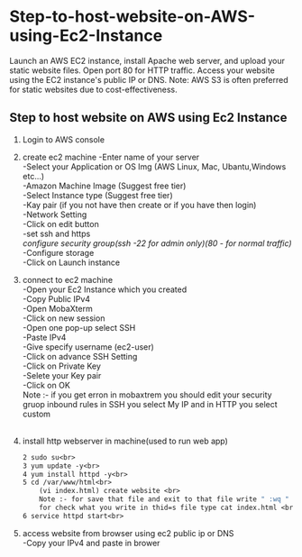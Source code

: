 # Step-to-host-website-on-AWS-using-Ec2-Instance
Launch an AWS EC2 instance, install Apache web server, and upload your static website files. Open port 80 for HTTP traffic. Access your website using the EC2 instance's public IP or DNS. Note: AWS S3 is often preferred for static websites due to cost-effectiveness.

**Step to host website on AWS using Ec2 Instance**
----------------------------------------------
1. Login to  AWS console

2. create ec2 machine
	-Enter name of your server<br>
	-Select your Application or OS Img (AWS Linux, Mac, Ubantu,Windows etc...)<br>
	-Amazon Machine Image (Suggest free tier)<br>
	-Select Instance type (Suggest free tier)<br>
	-Kay pair (if you not have then create or if you have then login)<br>
	-Network Setting<br>
		-Click on edit button<br>
		-set ssh and https<br>
	*configure security group(ssh -22 for admin only)(80 - for normal traffic)*<br>
	-Configure storage<br>
	-Click on Launch instance<br>

4. connect to ec2 machine<br>
	-Open your Ec2 Instance which you created <br>
	-Copy Public IPv4<br>
	-Open MobaXterm<br>
		-Click on new session<br>
		-Open one pop-up select SSH <br>
		-Paste IPv4<br>
		-Give specify username (ec2-user)<br>
		-Click on advance SSH Setting<br>
			-Click on Private Key <br>
				-Selete your Key pair<br>
		-Click on OK<br>
	Note :- if you get erron in mobaxtrem you should edit your security gruop inbound rules in SSH you select My IP and in HTTP you select custom <br><br>

5. install http webserver in machine(used to run web app)<br>
	```1 pwd <br>
	2 sudo su<br>
	3 yum update -y<br>
	4 yum install httpd -y<br>
	5 cd /var/www/html<br>
		(vi index.html) create website <br>
		Note :- for save that file and exit to that file write " :wq " before that press Esc <br>
		for check what you write in thid=s file type cat index.html <br>
	6 service httpd start<br>

6. access website from browser using ec2 public ip or DNS<br>
	-Copy your IPv4 and paste in brower<br>
